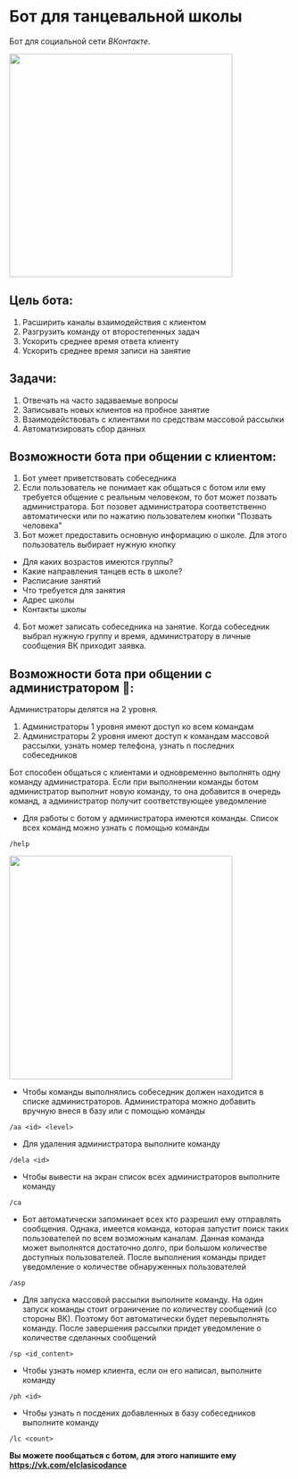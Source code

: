 # Бот для танцевальной школы
Бот для социальной сети *ВКонтакте*. 

<img src="https://user-images.githubusercontent.com/54308955/183393116-59164b63-600c-47b4-876f-8445ffc17e69.png" width="400">

## Цель бота:
1. Расширить каналы взаимодействия с клиентом
2. Разгрузить команду от второстепенных задач
3. Ускорить среднее время ответа клиенту
4. Ускорить среднее время записи на занятие

## Задачи:
1. Отвечать на часто задаваемые вопросы
2. Записывать новых клиентов на пробное занятие
3. Взаимодействовать с клиентами по средствам массовой рассылки
4. Автоматизировать сбор данных

## Возможности бота при общении с клиентом:

1. Бот умеет приветствовать собеседника
2. Если пользователь не понимает как общаться с ботом или ему требуется общение с реальным человеком, то бот может позвать администратора. Бот позовет администратора соответственно автоматически или по нажатию пользователем кнопки "Позвать человека" 
3. Бот может предоставить основную информацию о школе. Для этого пользователь выбирает нужную кнопку
* Для каких возрастов имеются группы?
* Какие направления танцев есть в школе?
* Расписание занятий
* Что требуется для занятия
* Адрес школы
* Контакты школы
4. Бот может записать собеседника на занятие. Когда собеседник выбрал нужную группу и время, администратору в личные сообщения ВК приходит заявка. 

## Возможности бота при общении с администратором 🙂:

Администраторы делятся на 2 уровня. 
1. Администраторы 1 уровня имеют доступ ко всем командам
2. Администраторы 2 уровня имеют доступ к командам массовой рассылки, узнать номер телефона, узнать n последних собеседников

Бот способен общаться с клиентами и одновременно выполнять одну команду администратора. Если при выполнении команды ботом администратор выполнит новую команду, то она добавится в очередь команд, а администратор получит соответствующее уведомление

* Для работы с ботом у администратора имеются команды. Список всех команд можно узнать с помощью команды
```
/help
```
<img src="https://user-images.githubusercontent.com/54308955/183400901-8ded354c-847d-4f6b-8ede-75bcb44ce4f1.png" width="400">

* Чтобы команды выполнялись собеседник должен находится в списке администраторов. Администратора можно добавить вручную внеся в базу или с помощью команды 
```
/aa <id> <level>
```
* Для удаления администратора выполните команду     
```
/dela <id>
```
* Чтобы вывести на экран список всех администраторов выполните команду 
```
/ca 
```
* Бот автоматически запоминает всех кто разрешил ему отправлять сообщения. Однака, имеется команда, которая запустит поиск таких пользователей по всем возможным каналам. Данная команда может выполнятся достаточно долго, при большом количестве доступных пользователей. После выполнения команды придет уведомление о количестве обнаруженных пользователей
```
/asp
```
* Для запуска массовой рассылки выполните команду. На один запуск команды стоит ограничение по количеству сообщений (со стороны ВК). Поэтому бот автоматически будет перевыполнять команду. После завершения рассылки придет уведомление о количестве сделанных сообщений  
```
/sp <id_content>
```
* Чтобы узнать номер клиента, если он его написал, выполните команду
```
/ph <id>
```
* Чтобы узнать n посдених добавленных в базу собеседников выполните команду
```
/lc <count>
```
**Вы можете пообщаться с ботом, для этого напишите ему https://vk.com/elclasicodance**
